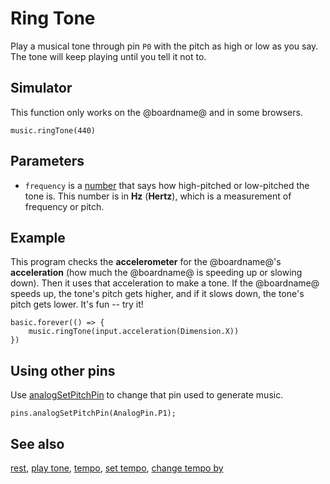 # Ring Tone

Play a musical tone through pin `P0` with the pitch as high or low as you say. The tone will keep playing until you tell it not to.

## Simulator

This function only works on the @boardname@ and in some browsers.

```sig
music.ringTone(440)
```

## Parameters

* `frequency` is a [number](/types/number) that says how high-pitched or low-pitched the tone is. This number is in **Hz** (**Hertz**), which is a measurement of frequency or pitch.

## Example

This program checks the **accelerometer** for the @boardname@'s **acceleration** (how much the @boardname@ is speeding up or slowing down). Then it uses that acceleration to make a tone. If the @boardname@ speeds up, the tone's pitch gets higher, and if it slows down, the tone's pitch gets lower. It's fun -- try it!

```blocks
basic.forever(() => {
    music.ringTone(input.acceleration(Dimension.X))
})
```

## Using other pins

Use [analogSetPitchPin](/reference/pins/analog-set-pitch-pin) to change that pin used to generate music.

```blocks
pins.analogSetPitchPin(AnalogPin.P1);
```

## See also

[rest](/reference/music/rest), [play tone](/reference/music/play-tone), [tempo](/reference/music/tempo), [set tempo](/reference/music/set-tempo), [change tempo by](/reference/music/change-tempo-by)